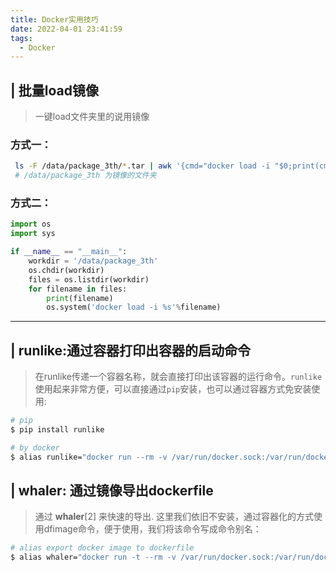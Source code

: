 ```yaml
---
title: Docker实用技巧
date: 2022-04-01 23:41:59
tags: 
  - Docker
---
```

## | 批量load镜像
> 一键load文件夹里的说用镜像

### 方式一：
```bash
 ls -F /data/package_3th/*.tar | awk '{cmd="docker load -i "$0;print(cmd);system(cmd)}'
 # /data/package_3th 为镜像的文件夹
```
### 方式二：
```python
import os
import sys

if __name__ == "__main__":
    workdir = '/data/package_3th'
    os.chdir(workdir)
    files = os.listdir(workdir)
    for filename in files:
        print(filename)
        os.system('docker load -i %s'%filename)
```

---

## | runlike:通过容器打印出容器的启动命令
> 在runlike传递一个容器名称，就会直接打印出该容器的运行命令。`runlike`使用起来非常方便，可以直接通过`pip`安装，也可以通过容器方式免安装使用:

```bash
# pip
$ pip install runlike

# by docker
$ alias runlike="docker run --rm -v /var/run/docker.sock:/var/run/docker.sock assaflavie/runlike"
```
## | whaler: 通过镜像导出dockerfile
> 通过 **whaler**[2] 来快速的导出. 这里我们依旧不安装，通过容器化的方式使用dfimage命令，便于使用，我们将该命令写成命令别名：

```bash
# alias export docker image to dockerfile
$ alias whaler="docker run -t --rm -v /var/run/docker.sock:/var/run/docker.sock:ro pegleg/whaler"
```

